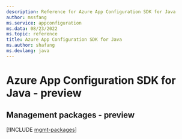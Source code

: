 ```yaml
---
description: Reference for Azure App Configuration SDK for Java
author: mssfang
ms.service: appconfiguration
ms.data: 08/23/2022
ms.topic: reference
title: Azure App Configuration SDK for Java
ms.author: shafang
ms.devlang: java
---
```

# Azure App Configuration SDK for Java - preview

## Management packages - preview
[!INCLUDE [mgmt-packages](app-configuration-mgmt-index.md)]